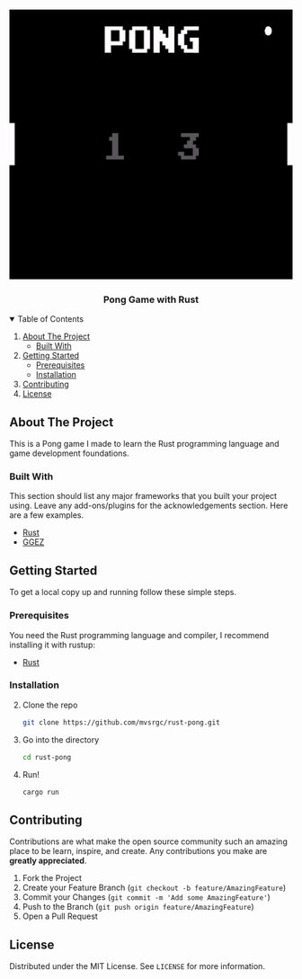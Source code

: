 <!--
*** Thanks for checking out the Best-README-Template. If you have a suggestion
*** that would make this better, please fork the repo and create a pull request
*** or simply open an issue with the tag "enhancement".
*** Thanks again! Now go create something AMAZING! :D
-->

<!-- PROJECT LOGO -->
<br />
<p align="center">
  <a href="https://github.com/othneildrew/Best-README-Template">
    <img src="pong.gif" alt="Logo" width="640" height="480">
  </a>

  <h3 align="center">Pong Game with Rust</h3>
</p>



<!-- TABLE OF CONTENTS -->
<details open="open">
  <summary>Table of Contents</summary>
  <ol>
    <li>
      <a href="#about-the-project">About The Project</a>
      <ul>
        <li><a href="#built-with">Built With</a></li>
      </ul>
    </li>
    <li>
      <a href="#getting-started">Getting Started</a>
      <ul>
        <li><a href="#prerequisites">Prerequisites</a></li>
        <li><a href="#installation">Installation</a></li>
      </ul>
    </li>
    <li><a href="#contributing">Contributing</a></li>
    <li><a href="#license">License</a></li>
  </ol>
</details>



<!-- ABOUT THE PROJECT -->
## About The Project

This is a Pong game I made to learn the Rust programming language and game development foundations.

### Built With

This section should list any major frameworks that you built your project using. Leave any add-ons/plugins for the acknowledgements section. Here are a few examples.
* [Rust](https://www.rust-lang.org/)
* [GGEZ](https://github.com/ggez/ggez)


<!-- GETTING STARTED -->
## Getting Started

To get a local copy up and running follow these simple steps.

### Prerequisites

You need the Rust programming language and compiler, I recommend installing it with rustup:
* [Rust](https://rustup.rs/)

### Installation

2. Clone the repo
   ```sh
   git clone https://github.com/mvsrgc/rust-pong.git
   ```
3. Go into the directory
   ```sh
   cd rust-pong
   ```
4. Run!
   ```sh
   cargo run
   ```

<!-- CONTRIBUTING -->
## Contributing

Contributions are what make the open source community such an amazing place to be learn, inspire, and create. Any contributions you make are **greatly appreciated**.

1. Fork the Project
2. Create your Feature Branch (`git checkout -b feature/AmazingFeature`)
3. Commit your Changes (`git commit -m 'Add some AmazingFeature'`)
4. Push to the Branch (`git push origin feature/AmazingFeature`)
5. Open a Pull Request

<!-- LICENSE -->
## License

Distributed under the MIT License. See `LICENSE` for more information.
